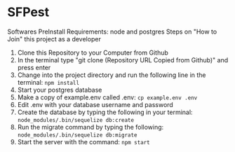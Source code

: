 # SFPest
Softwares PreInstall Requirements: node and postgres
Steps on "How to Join" this project as a developer
1) Clone this Repository to your Computer from Github
2) In the terminal type "git clone (Repository URL Copied from Github)" and press enter
3) Change into the project directory and run the following line in the terminal: ```npm install```
4) Start your postgres database
5) Make a copy of example.env called .env: ```cp example.env .env```
6) Edit .env with your database username and password
7) Create the database by typing the following in your terminal: ```node_modules/.bin/sequelize db:create```
8) Run the migrate command by typing the following: ```node_modules/.bin/sequelize db:migrate```
9) Start the server with the command: ```npm start```
